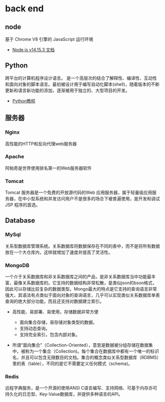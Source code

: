 # back end 

## node

基于 Chrome V8 引擎的 JavaScript 运行环境

- [Node.js v14.15.3 文档](http://nodejs.cn/api/)

## Python

跨平台的计算机程序设计语言。 是一个高层次的结合了解释性、编译性、互动性和面向对象的脚本语言。最初被设计用于编写自动化脚本(shell)，随着版本的不断更新和语言新功能的添加，逐渐被用于独立的、大型项目的开发。

- [Python教程](https://www.liaoxuefeng.com/wiki/1016959663602400/)

## 服务器

### Nginx

高性能的HTTP和反向代理web服务器

### Apache

阿帕奇是世界使用排名第一的Web服务器软件

### Tomcat

Tomcat 服务器是一个免费的开放源代码的Web 应用服务器，属于轻量级应用服务器，在中小型系统和并发访问用户不是很多的场合下被普遍使用，是开发和调试JSP 程序的首选。

## Database

### MySql

关系型数据库管理系统。关系数据库将数据保存在不同的表中，而不是将所有数据放在一个大仓库内，这样就增加了速度并提高了灵活性。

### MongoDB

一个介于关系数据库和非关系数据库之间的产品，是非关系数据库当中功能最丰富，最像关系数据库的。它支持的数据结构非常松散，是类似json的bson格式，因此可以存储比较复杂的数据类型。Mongo最大的特点是它支持的查询语言非常强大，其语法有点类似于面向对象的查询语言，几乎可以实现类似关系数据库单表查询的绝大部分功能，而且还支持对数据建立索引。

- 高性能、易部署、易使用，存储数据非常方便
    - 面向集合存储，易存储对象类型的数据。
    - 支持动态查询。
    - 支持完全索引，包含内部对象。

- 所谓“面向集合”（Collection-Oriented），意思是数据被分组存储在数据集中，被称为一个集合（Collection)。每个集合在数据库中都有一个唯一的标识名，并且可以包含无限数目的文档。集合的概念类似关系型数据库（RDBMS）里的表（table），不同的是它不需要定义任何模式（schema)。

### Redis

远程字典服务，是一个开源的使用ANSI C语言编写、支持网络、可基于内存亦可持久化的日志型、Key-Value数据库，并提供多种语言的API。

